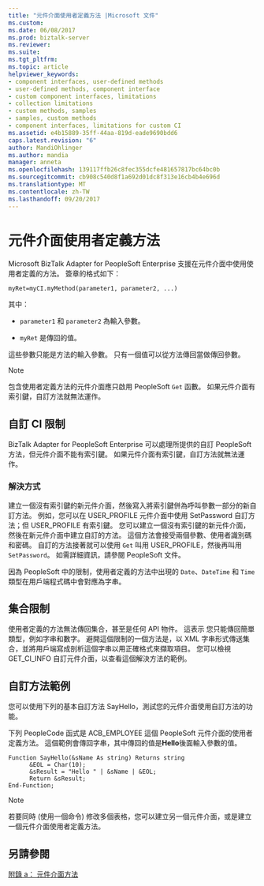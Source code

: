```yaml
---
title: "元件介面使用者定義方法 |Microsoft 文件"
ms.custom: 
ms.date: 06/08/2017
ms.prod: biztalk-server
ms.reviewer: 
ms.suite: 
ms.tgt_pltfrm: 
ms.topic: article
helpviewer_keywords:
- component interfaces, user-defined methods
- user-defined methods, component interface
- custom component interfaces, limitations
- collection limitations
- custom methods, samples
- samples, custom methods
- component interfaces, limitations for custom CI
ms.assetid: e4b15889-35ff-44aa-819d-eade9690bdd6
caps.latest.revision: "6"
author: MandiOhlinger
ms.author: mandia
manager: anneta
ms.openlocfilehash: 139117ffb26c8fec355dcfe481657817bc64bc0b
ms.sourcegitcommit: cb908c540d8f1a692d01dc8f313e16cb4b4e696d
ms.translationtype: MT
ms.contentlocale: zh-TW
ms.lasthandoff: 09/20/2017
---
```

# <a name="component-interface-user-defined-methods"></a>元件介面使用者定義方法
Microsoft BizTalk Adapter for PeopleSoft Enterprise 支援在元件介面中使用使用者定義的方法。 簽章的格式如下：  
  
```  
myRet=myCI.myMethod(parameter1, parameter2, ...)  
```  
  
 其中：  
  
-   `parameter1` 和 `parameter2` 為輸入參數。  
  
-   `myRet` 是傳回的值。  
  
 這些參數只能是方法的輸入參數。 只有一個值可以從方法傳回當做傳回參數。  
  
> [!NOTE]
>  包含使用者定義方法的元件介面應只啟用 PeopleSoft `Get` 函數。 如果元件介面有索引鍵，自訂方法就無法運作。  
  
## <a name="custom-ci-limitation"></a>自訂 CI 限制  
 BizTalk Adapter for PeopleSoft Enterprise 可以處理所提供的自訂 PeopleSoft 方法，但元件介面不能有索引鍵。 如果元件介面有索引鍵，自訂方法就無法運作。  
  
### <a name="workaround"></a>解決方式  
 建立一個沒有索引鍵的新元件介面，然後寫入將索引鍵併為呼叫參數一部分的新自訂方法。 例如，您可以在 USER_PROFILE 元件介面中使用 SetPassword 自訂方法；但 USER_PROFILE 有索引鍵。 您可以建立一個沒有索引鍵的新元件介面，然後在新元件介面中建立自訂的方法。 這個方法會接受兩個參數、使用者識別碼和密碼。 自訂的方法接著就可以使用 `Get` 叫用 USER_PROFILE，然後再叫用 `SetPassword`。 如需詳細資訊，請參閱 PeopleSoft 文件。  
  
 因為 PeopleSoft 中的限制，使用者定義的方法中出現的 `Date`、`DateTime` 和 `Time` 類型在用戶端程式碼中會對應為字串。  
  
## <a name="collection-limitation"></a>集合限制  
 使用者定義的方法無法傳回集合，甚至是任何 API 物件。 這表示 您只能傳回簡單類型，例如字串和數字。 避開這個限制的一個方法是，以 XML 字串形式傳送集合，並將用戶端寫成剖析這個字串以用正確格式來擷取項目。 您可以檢視 GET_CI_INFO 自訂元件介面，以查看這個解決方法的範例。  
  
## <a name="sample-custom-method"></a>自訂方法範例  
 您可以使用下列的基本自訂方法 SayHello，測試您的元件介面使用自訂方法的功能。  
  
 下列 PeopleCode 函式是 ACB_EMPLOYEE 這個 PeopleSoft 元件介面的使用者定義方法。 這個範例會傳回字串，其中傳回的值是**Hello**後面輸入參數的值。  
  
```  
Function SayHello(&sName As string) Returns string  
      &EOL = Char(10);  
      &sResult = "Hello " | &sName | &EOL;  
      Return &sResult;  
End-Function;  
```  
  
> [!NOTE]
>  若要同時 (使用一個命令) 修改多個表格，您可以建立另一個元件介面，或是建立一個元件介面使用者定義方法。  
  
## <a name="see-also"></a>另請參閱  
 [附錄 a： 元件介面方法](../core/appendix-a-component-interface-methods.md)